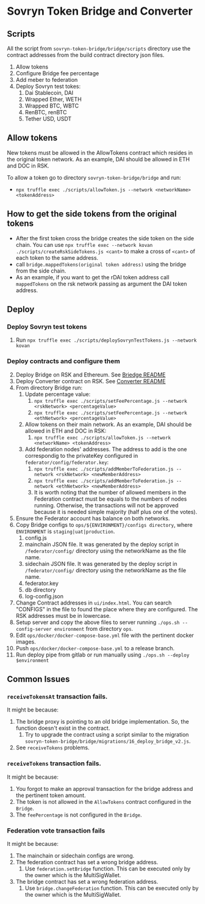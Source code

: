 # Sovryn Token Bridge and Converter

## Scripts
All the script from `sovryn-token-bridge/bridge/scripts` directory use the contract addresses from the build contract directory json files.

1. Allow tokens
2. Configure Bridge fee percentage
3. Add meber to federation
4. Deploy Sovryn test tokes: 
   1. Dai Stablecoin, DAI
   2. Wrapped Ether, WETH
   3. Wrapped BTC, WBTC
   4. RenBTC, renBTC
   5. Tether USD, USDT


## Allow tokens
New tokens must be allowed in the AllowTokens contract which resides in the original token network. As an example, DAI should be allowed in ETH and DOC in RSK.

To allow a token go to directory `sovryn-token-bridge/bridge` and run:
 - `npx truffle exec ./scripts/allowToken.js --network <networkName> <tokenAddress>`

## How to get the side tokens from the original tokens
- After the first token cross the bridge creates the side token on the side chain. You can use `npx truffle exec --network kovan ./scripts/createRskSideTokens.js <cant>` to make a cross of `<cant>` of each token to the same address.
- call `bridge.mappedTokens(original token address)` using the bridge from the side chain.
- As an example, if you want to get the rDAI token address call `mappedTokens` on the rsk network passing as argument the DAI token address.

## Deploy

### Deploy Sovryn test tokens
1. Run `npx truffle exec ./scripts/deploySovrynTestTokens.js --network kovan`

### Deploy contracts and configure them
2. Deploy Bridge on RSK and Ethereum. See [Briedge README](./sovryn-token-bridge/bridge/README.md)
3. Deploy Converter contract on RSK. See [Converter README](./token-converter/README.md)
4. From directory Bridge run:
   1. Update percentage value:
      1. `npx truffle exec ./scripts/setFeePercentage.js --network <rskNetwork> <percentageValue>`
      2. `npx truffle exec ./scripts/setFeePercentage.js --network <ethNetwork> <percentageValue>`
   2. Allow tokens on their main network. As an example, DAI should be allowed in ETH and DOC in RSK:
      1. `npx truffle exec ./scripts/allowToken.js --network <networkName> <tokenAddress>`
   3. Add federation nodes' addresses. The address to add is the one correspondig to the privateKey configured in `federator/config/federator.key`:
      1. `npx truffle exec ./scripts/addMemberToFederation.js --network <rskNetwork> <newMemberAddress>`
      2. `npx truffle exec ./scripts/addMemberToFederation.js --network <ethNetwork> <newMemberAddress>`
      3. It is worth noting that the number of allowed members in the Federation contract must be equals to the numbers of nodes running. Otherwise, the transactions will not be approved because it is needed simple majority (half plus one of the votes).
5. Ensure the Federator account has balance on both networks.
6. Copy Bridge configs to `ops/${ENVIRONMENT}/configs directory`, where `ENVIRONMENT` is `staging|uat|production`.
   1. config.js
   2. mainchain JSON file. It was generated by the deploy script in `/federator/config/` directory using the networkName as the file name.
   3. sidechain JSON file. It was generated by the deploy script in `/federator/config/` directory using the networkName as the file name.
   4. federator.key
   5. db directory
   6. log-config.json
7. Change Contract addresses in `ui/index.html`. You can search "CONFIGS" in the file to found the place where they are configured. The RSK addresses must be in lowercase.
8. Setup server and copy the above files to server running `./ops.sh --config-server environment` from directory `ops`.
9. Edit `ops/docker/docker-compose-base.yml` file with the pertinent docker images.
10. Push `ops/docker/docker-compose-base.yml` to a release branch.
11. Run deploy pipe from gitlab or run manually using `./ops.sh --deploy $environment`

## Common Issues

### `receiveTokensAt` transaction fails.
It might be because:
1. The bridge proxy is pointing to an old bridge implementation. So, the function doesn't exist in the contract.
   1. Try to upgrade the contract using a script similar to the migration `sovryn-token-bridge/bridge/migrations/16_deploy_bridge_v2.js`.
2. See `receiveTokens` problems.

### `receiveTokens` transaction fails.
It might be because:
1. You forgot to make an approval transaction for the bridge address and the pertinent token amount.
2. The token is not allowed in the `AllowTokens` contract configured in the `Bridge`.
3. The `feePercentage` is not configured in the `Bridge`.

### Federation vote transaction fails
It might be because:
1. The mainchain or sidechain configs are wrong.
2. The federation contract has set a wrong bridge address. 
   1. Use `federation.setBridge` function. This can be executed only by the owner which is the MultiSigWallet.
3. The bridge contract has set a wrong federation address.
   1. Use `bridge.changeFederation` function. This can be executed only by the owner which is the MultiSigWallet.
